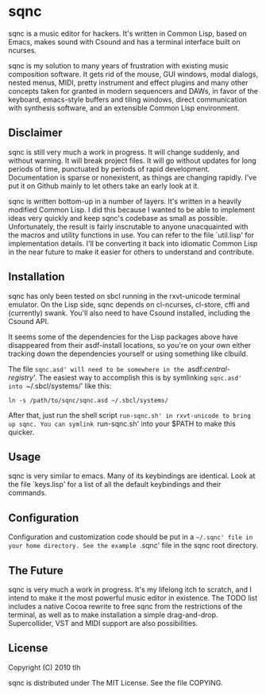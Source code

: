 # sqnc

sqnc is a music editor for hackers.  It's written in Common Lisp,
based on Emacs, makes sound with Csound and has a terminal interface
built on ncurses.

sqnc is my solution to many years of frustration with existing music
composition software.  It gets rid of the mouse, GUI windows, modal
dialogs, nested menus, MIDI, pretty instrument and effect plugins and
many other concepts taken for granted in modern sequencers and DAWs,
in favor of the keyboard, emacs-style buffers and tiling windows,
direct communication with synthesis software, and an extensible Common
Lisp environment.

## Disclaimer

sqnc is still very much a work in progress.  It will change suddenly,
and without warning.  It will break project files.  It will go without
updates for long periods of time, punctuated by periods of rapid
development.  Documentation is sparse or nonexistent, as things are
changing rapidly. I've put it on Github mainly to let others take an
early look at it.

sqnc is written bottom-up in a number of layers.  It's written in a
heavily modified Common Lisp.  I did this because I wanted to be able
to implement ideas very quickly and keep sqnc's codebase as small as
possible.  Unfortunately, the result is fairly inscrutable to anyone
unacquainted with the macros and utility functions in use.  You can
refer to the file `util.lisp' for implementation details.  I'll be
converting it back into idiomatic Common Lisp in the near future to
make it easier for others to understand and contribute.

## Installation

sqnc has only been tested on sbcl running in the rxvt-unicode terminal
emulator. On the Lisp side, sqnc depends on cl-ncurses, cl-store, cffi
and (currently) swank.  You'll also need to have Csound installed,
including the Csound API.

It seems some of the dependencies for the Lisp packages above have
disappeared from their asdf-install locations, so you're on your own
either tracking down the dependencies yourself or using something like
clbuild.

The file `sqnc.asd' will need to be somewhere in the
`asdf:*central-registry*'. The easiest way to accomplish this is by
symlinking `sqnc.asd' into `~/.sbcl/systems/' like this:

    ln -s /path/to/sqnc/sqnc.asd ~/.sbcl/systems/

After that, just run the shell script `run-sqnc.sh' in rxvt-unicode to
bring up sqnc. You can symlink `run-sqnc.sh' into your $PATH to make
this quicker.

## Usage

sqnc is very similar to emacs. Many of its keybindings are identical.
Look at the file `keys.lisp' for a list of all the default keybindings
and their commands.

## Configuration

Configuration and customization code should be put in a `~/.sqnc' file
in your home directory. See the example `.sqnc' file in the sqnc root
directory.

## The Future

sqnc is very much a work in progress.  It's my lifelong itch to
scratch, and I intend to make it the most powerful music editor in
existence.  The TODO list includes a native Cocoa rewrite to free sqnc
from the restrictions of the terminal, as well as to make installation
a simple drag-and-drop. Supercollider, VST and MIDI support are also
possibilities.

## License

Copyright (C) 2010 tlh

sqnc is distributed under The MIT License. See the file COPYING.
